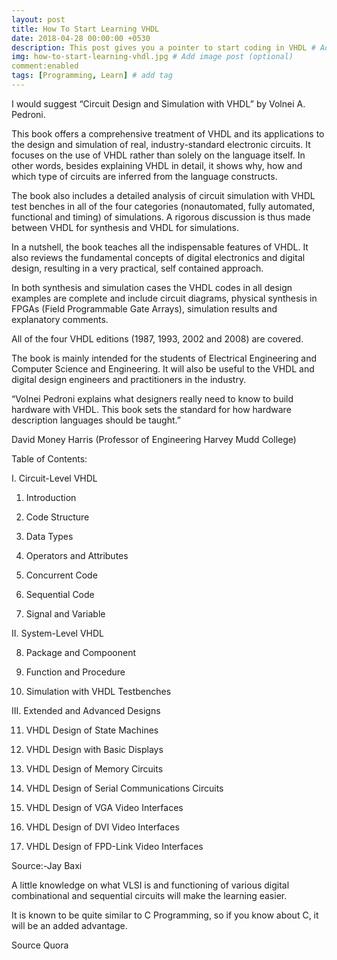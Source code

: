 ```yaml
---
layout: post
title: How To Start Learning VHDL
date: 2018-04-28 00:00:00 +0530
description: This post gives you a pointer to start coding in VHDL # Add post description (optional)
img: how-to-start-learning-vhdl.jpg # Add image post (optional)
comment:enabled
tags: [Programming, Learn] # add tag
---
```


I would suggest “Circuit Design and Simulation with VHDL” by Volnei A. Pedroni.

This book offers a comprehensive treatment of VHDL and its applications to the design and simulation of real, industry-standard electronic circuits. It focuses on the use of VHDL rather than solely on the language itself. In other words, besides explaining VHDL in detail, it shows why, how and which type of circuits are inferred from the language constructs.

The book also includes a detailed analysis of circuit simulation with VHDL test benches in all of the four categories (nonautomated, fully automated, functional and timing) of simulations. A rigorous discussion is thus made between VHDL for synthesis and VHDL for simulations.

In a nutshell, the book teaches all the indispensable features of VHDL. It also reviews the fundamental concepts of digital electronics and digital design, resulting in a very practical, self contained approach.

In both synthesis and simulation cases the VHDL codes in all design examples are complete and include circuit diagrams, physical synthesis in FPGAs (Field Programmable Gate Arrays), simulation results and explanatory comments.

All of the four VHDL editions (1987, 1993, 2002 and 2008) are covered.

The book is mainly intended for the students of Electrical Engineering and Computer Science and Engineering. It will also be useful to the VHDL and digital design engineers and practitioners in the industry.

“Volnei Pedroni explains what designers really need to know to build hardware with VHDL. This book sets the standard for how hardware description languages should be taught.”

David Money Harris (Professor of Engineering Harvey Mudd College)

Table of Contents:

I. Circuit-Level VHDL

1. Introduction

2. Code Structure

3. Data Types

4. Operators and Attributes

5. Concurrent Code

6. Sequential Code

7. Signal and Variable

II. System-Level VHDL

8. Package and Compoonent

9. Function and Procedure

10. Simulation with VHDL Testbenches

III. Extended and Advanced Designs

11. VHDL Design of State Machines

12. VHDL Design with Basic Displays

13. VHDL Design of Memory Circuits

14. VHDL Design of Serial Communications Circuits

15. VHDL Design of VGA Video Interfaces

16. VHDL Design of DVI Video Interfaces

17. VHDL Design of FPD-Link Video Interfaces

Source:-Jay Baxi

A little knowledge on what VLSI is and functioning of various digital combinational and sequential circuits will make the learning easier.

It is known to be quite similar to C Programming, so if you know about C, it will be an added advantage.

Source Quora

